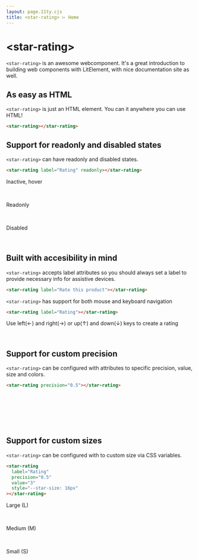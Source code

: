 ```yaml
---
layout: page.11ty.cjs
title: <star-rating> ⌲ Home
---
```


# &lt;star-rating>

`<star-rating>` is an awesome webcomponent. It's a great introduction to building web components with LitElement, with nice documentation site as well.

## As easy as HTML

<section class="columns">
  <div>

`<star-rating>` is just an HTML element. You can it anywhere you can use HTML!

```html
<star-rating></star-rating>
```

  </div>
  <div>

<star-rating></star-rating>

  </div>
</section>

## Support for readonly and disabled states

<section class="columns">
  <div>

`<star-rating>` can have readonly and disabled states.

```html
<star-rating label="Rating" readonly></star-rating>
```

  </div>
  <div>
    <p>Inactive, hover</p>
    <star-rating precision="0.5" value="3"></star-rating><br>
    <p>Readonly</p>
    <star-rating precision="0.5" value="1.5" readonly></star-rating><br>
    <p>Disabled</p>  
    <star-rating precision="0.5" value="3" style="--star-color-active: #6e6e6e"disabled></star-rating><br> 
  </div>
</section>

## Built with accesibility in mind

<section class="columns">
  <div>

`<star-rating>` accepts label attributes so you should always set a label to provide necessary info for assistive devices.

```html
<star-rating label="Rate this product"></star-rating>
```

  </div>
  <div>
</section>
<section class="columns">
  <div>

`<star-rating>` has support for both mouse and keyboard navigation

```html
<star-rating label="Rating"></star-rating>
```

  </div>
  <div>

<p>Use left(&#8592;) and right(&#8594;) or up(&#8593;) and down(&#8595;) keys to create a rating</p>
<star-rating precision="0.5" value="0"></star-rating><br>
  </div>
</section>

## Support for custom precision

<section class="columns">
  <div>

`<star-rating>` can be configured with attributes to specific precision, value, size and colors.

```html
<star-rating precision="0.5"></star-rating>
```

  </div>
  <div>

<star-rating precision="0.5" value="0"></star-rating><br>
<star-rating precision="0.5" value="1.5"></star-rating><br>
<star-rating precision="0.5" value="2"></star-rating><br>
<star-rating precision="1" value="3"></star-rating><br>
<star-rating precision="0.1" value="3.6"></star-rating><br>
<star-rating precision="0.5" value="4.5"></star-rating>

  </div>
</section>

## Support for custom sizes

<section class="columns">
  <div>

`<star-rating>` can be configured with to custom size via CSS variables.

```html
<star-rating
  label="Rating"
  precision="0.5"
  value="3"
  style="--star-size: 16px"
></star-rating>
```

  </div>
  <div>

<p>Large (L)</p>
<star-rating precision="0.5" value="3"></star-rating><br>
<p>Medium (M)</p>
<star-rating precision="0.5" value="1.5" style="--star-size: 16px"></star-rating><br>
<p>Small (S)</p>  
<star-rating precision="0.5" value="3" style="--star-size: 12px"></star-rating><br>

  </div>
</section>
